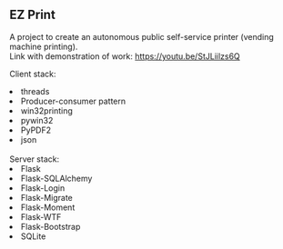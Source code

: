 ## EZ Print

A project to create an autonomous public self-service printer (vending machine printing).<br>
Link with demonstration of work: https://youtu.be/StJLiilzs6Q

Client stack:
<li>threads</li>
<li>Producer-consumer pattern</li>
<li>win32printing</li>
<li>pywin32</li>
<li>PyPDF2</li>
<li>json</li>
<br>
Server stack:
<li>Flask</li>
<li>Flask-SQLAlchemy</li>
<li>Flask-Login</li>
<li>Flask-Migrate</li>
<li>Flask-Moment</li>
<li>Flask-WTF</li>
<li>Flask-Bootstrap</li>
<li>SQLite</li>
